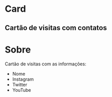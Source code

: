 # Card





<h2> Cartão de visitas com contatos </h2>

<h1> Sobre </h1>
  Cartão de visitas com as informações:

  + Nome 
  + Instagram 
  + Twitter
  + YouTube


